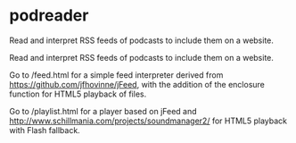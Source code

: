 # podreader
Read and interpret RSS feeds of podcasts to include them on a website.

Read and interpret RSS feeds of podcasts to include them on a website.

Go to /feed.html for a simple feed interpreter derived from https://github.com/jfhovinne/jFeed, with the addition of the enclosure function for HTML5 playback of files.

Go to /playlist.html for a player based on jFeed and http://www.schillmania.com/projects/soundmanager2/ for HTML5 playback with Flash fallback.
